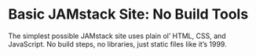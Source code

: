 # Basic JAMstack Site: No Build Tools

The simplest possible JAMstack site uses plain ol’ HTML, CSS, and JavaScript. No build steps, no libraries, just static files like it’s 1999.